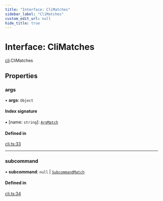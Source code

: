 ```yaml
---
title: "Interface: CliMatches"
sidebar_label: "CliMatches"
custom_edit_url: null
hide_title: true
---
```


# Interface: CliMatches

[cli](../modules/cli.md).CliMatches

## Properties

### args

• **args**: `Object`

#### Index signature

▪ [name: `string`]: [`ArgMatch`](cli.argmatch.md)

#### Defined in

[cli.ts:33](https://github.com/tauri-apps/tauri/blob/2a65ac1/tooling/api/src/cli.ts#L33)

___

### subcommand

• **subcommand**: ``null`` \| [`SubcommandMatch`](cli.subcommandmatch.md)

#### Defined in

[cli.ts:34](https://github.com/tauri-apps/tauri/blob/2a65ac1/tooling/api/src/cli.ts#L34)
